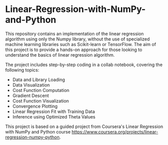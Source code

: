 # Linear-Regression-with-NumPy-and-Python

This repository contains an implementation of the linear regression algorithm using only the Numpy library, without the use of specialized machine learning libraries such as Scikit-learn or TensorFlow. The aim of this project is to provide a hands-on approach for those looking to understand the basics of linear regression algorithm.

The project includes step-by-step coding in a collab notebook, covering the following topics:

* Data and Library Loading
* Data Visualization
* Cost Function Computation
* Gradient Descent
* Cost Function Visualization
* Convergence Plotting
* Linear Regression Fit with Training Data
* Inference using Optimized Theta Values

This project is based on a guided project from Coursera's Linear Regression with NumPy and Python course <https://www.coursera.org/projects/linear-regression-numpy-python>.
